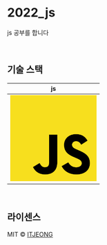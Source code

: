 # 2022_js

js 공부를 합니다 

<br>

## 기술 스택

| js |
| :--------: |
|   <img src="https://raw.githubusercontent.com/ITJEONG-DEV/README/main/.images/js.png" width="200" height="200"/>   |

<br>

## 라이센스

MIT &copy; [ITJEONG](mailto:derbana1027@gmail.com)

